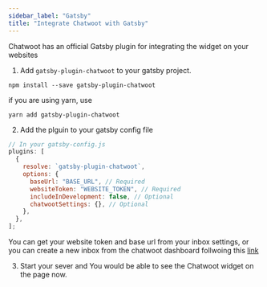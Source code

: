```yaml
---
sidebar_label: "Gatsby"
title: "Integrate Chatwoot with Gatsby"
---
```


Chatwoot has an official Gatsby plugin for integrating the widget on your websites

1. Add `gatsby-plugin-chatwoot` to your gatsby project.

```shell
npm install --save gatsby-plugin-chatwoot
```

if you are using yarn, use

```shell
yarn add gatsby-plugin-chatwoot
```

2. Add the plguin to your gatsby config file

```js
// In your gatsby-config.js
plugins: [
  {
    resolve: `gatsby-plugin-chatwoot`,
    options: {
      baseUrl: "BASE_URL", // Required
      websiteToken: "WEBSITE_TOKEN", // Required
      includeInDevelopment: false, // Optional
      chatwootSettings: {}, // Optional
    },
  },
];
```

You can get your website token and base url from your inbox settings, or you can create a new inbox from the chatwoot dashboard follwoing this [link](https://www.chatwoot.com/docs/product/channels/live-chat/create-website-channel)

3. Start your sever and You would be able to see the Chatwoot widget on the page now.
